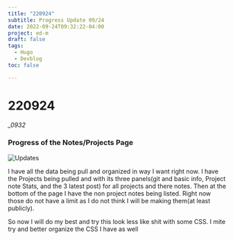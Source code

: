 ```yaml
---
title: "220924"
subtitle: Progress Update 09/24
date: 2022-09-24T09:32:22-04:00
project: ed-m
draft: false
tags:
  - Hugo
  - Devblog  
toc: false

---
```


# 220924

*_0932* 
 ### Progress of the Notes/Projects Page

![Updates](https://i.imgur.com/2soc5dN.png)

I have all the data being pull and organized in way I want right now. I have the Projects being pulled and with its three panels(git and basic info, Project note Stats, and the 3 latest post) for all projects and there notes. Then at the bottom of the page I have the non project notes being listed. Right now those do not have a limit as I do not think I will be making them(at least publicly). 

So now I will do my best and try this look less like shit with some CSS. I mite try and better organize the CSS I have as well  